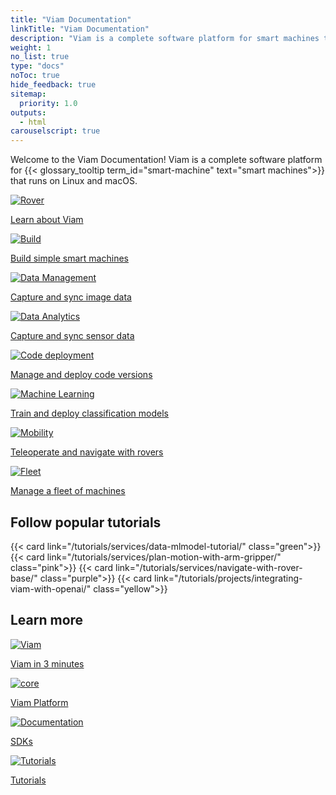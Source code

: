 ```yaml
---
title: "Viam Documentation"
linkTitle: "Viam Documentation"
description: "Viam is a complete software platform for smart machines that runs on any 64-bit Linux OS and macOS."
weight: 1
no_list: true
type: "docs"
noToc: true
hide_feedback: true
sitemap:
  priority: 1.0
outputs:
  - html
carouselscript: true
---
```


<div class="max-page">
  <p>
    Welcome to the Viam Documentation!
    Viam is a complete software platform for {{< glossary_tooltip term_id="smart-machine" text="smart machines">}} that runs on Linux and macOS.
  </p>
</div>
<div class="cards max-page use-cases">
  <div class="row">
<div class="col hover-card link-with-icon">
  <a href="get-started/" class="noanchor"><div>
    <picture><img src="icons/rover.svg" alt="Rover" loading="lazy"></picture>
    <p>Learn about Viam</p></div>
  </a>
</div>
<div class="col hover-card link-with-icon">
  <a href="use-cases/configure/" class="noanchor"><div>
    <picture><img src="icons/build.svg" alt="Build" loading="lazy"></picture>
    <p>Build simple smart machines</p></div>
      </a>
</div>
<div class="col hover-card link-with-icon">
  <a href="use-cases/image-data/" class="noanchor"><div>
    <picture><img src="services/icons/data-capture.svg" alt="Data Management" loading="lazy"></picture>
    <p>Capture and sync image data</p></div>
      </a>
</div>
<div class="col hover-card link-with-icon">
  <a href="use-cases/collect-sensor-data/" class="noanchor"><div>
    <picture><img src="icons/data-analytics.svg" alt="Data Analytics" loading="lazy"></picture>
    <p>Capture and sync sensor data</p></div>
      </a>
</div>
<div class="col hover-card link-with-icon">
  <a href="use-cases/create-module/" class="noanchor"><div>
    <picture><img src="icons/code-deployment.svg" alt="Code deployment" loading="lazy"></picture>
    <p>Manage and deploy code versions</p></div>
      </a>
</div>
<div class="col hover-card link-with-icon">
  <a href="use-cases/deploy-ml/" class="noanchor"><div>
    <picture><img src="icons/ml.svg" alt="Machine Learning" loading="lazy"></picture>
    <p>Train and deploy classification models</p></div>
      </a>
</div>
<div class="col hover-card link-with-icon">
  <a href="use-cases/navigate/" class="noanchor"><div>
    <picture><img src="icons/mobility.svg" alt="Mobility" loading="lazy"></picture>
    <p>Teleoperate and navigate with rovers</p></div></a>
  </div>
  <div class="col hover-card link-with-icon">
    <a href="use-cases/manage-fleet/" class="noanchor"><div>
    <picture><img src="icons/fleet.svg" alt="Fleet" loading="lazy"></picture>
    <p>Manage a fleet of machines</p></div></a>
  </div>
</div>
</div>

<h2 class="frontpage-headers">Follow popular tutorials</h2>

<div class="cards max-page">
  <div class="row">
    {{< card link="/tutorials/services/data-mlmodel-tutorial/" class="green">}}
    {{< card link="/tutorials/services/plan-motion-with-arm-gripper/" class="pink">}}
    {{< card link="/tutorials/services/navigate-with-rover-base/" class="purple">}}
    {{< card link="/tutorials/projects/integrating-viam-with-openai/" class="yellow">}}
  </div>
</div>

<h2 class="frontpage-headers">Learn more</h2>

<div class="cards max-page use-cases">
  <div class="row">
<div class="col hover-card link-with-icon">
  <a href="get-started/" class="noanchor"><div>
    <picture><img src="icons/viam.svg" alt="Viam" loading="lazy"></picture>
    <p>Viam in 3 minutes</p>
  </div>
      </a>
</div>
<div class="col hover-card link-with-icon">
  <a href="platform/" class="noanchor"><div>
    <picture><img src="icons/core.svg" alt="core" loading="lazy"></picture>
    <p>Viam Platform</p></div>
      </a>
</div>
<div class="col hover-card link-with-icon">
  <a href="sdks/" class="noanchor"><div>
    <picture><img src="icons/documentation.svg" alt="Documentation" loading="lazy"></picture>
    <p>SDKs</p></div>
      </a>
</div>
<div class="col hover-card link-with-icon">
  <a href="tutorials/" class="noanchor"><div>
    <picture><img src="icons/tutorials.svg" alt="Tutorials" loading="lazy"></picture>
    <p>Tutorials</p></div>
      </a>
</div>
</div>
